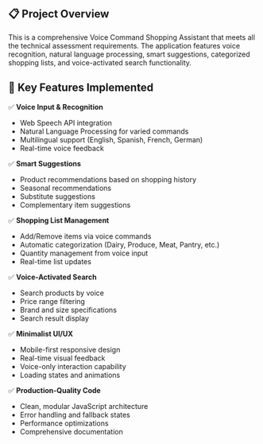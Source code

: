 ## 📋 Project Overview

This is a comprehensive Voice Command Shopping Assistant that meets all the technical assessment requirements. The application features voice recognition, natural language processing, smart suggestions, categorized shopping lists, and voice-activated search functionality.

## 🎯 Key Features Implemented

✅ **Voice Input & Recognition**
- Web Speech API integration
- Natural Language Processing for varied commands
- Multilingual support (English, Spanish, French, German)
- Real-time voice feedback

✅ **Smart Suggestions**
- Product recommendations based on shopping history
- Seasonal recommendations
- Substitute suggestions
- Complementary item suggestions

✅ **Shopping List Management** 
- Add/Remove items via voice commands
- Automatic categorization (Dairy, Produce, Meat, Pantry, etc.)
- Quantity management from voice input
- Real-time list updates

✅ **Voice-Activated Search**
- Search products by voice
- Price range filtering
- Brand and size specifications
- Search result display

✅ **Minimalist UI/UX**
- Mobile-first responsive design
- Real-time visual feedback
- Voice-only interaction capability
- Loading states and animations

✅ **Production-Quality Code**
- Clean, modular JavaScript architecture
- Error handling and fallback states
- Performance optimizations
- Comprehensive documentation


  
